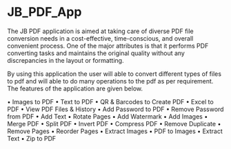 # JB_PDF_App

The JB PDF application is aimed at taking care of diverse PDF file conversion needs in a cost-effective, time-conscious, and overall convenient process. One of the major attributes is that it performs PDF converting tasks and maintains the original quality without any discrepancies in the layout or formatting.

By using this application the user will able to convert different types of files to pdf and will able to do many operations to the pdf as per requirement. The features of the application are given below.

• Images to PDF
• Text to PDF
• QR & Barcodes to Create PDF
• Excel to PDF
• View PDF Files & History
• Add Password to PDF
• Remove Password from PDF
• Add Text
• Rotate Pages
• Add Watermark
• Add Images
• Merge PDF
• Split PDF
• Invert PDF
• Compress PDF
• Remove Duplicate
• Remove Pages
• Reorder Pages
• Extract Images
• PDF to Images
• Extract Text
• Zip to PDF
